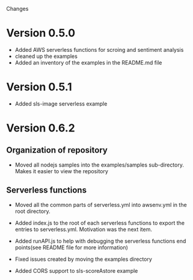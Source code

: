 Changes

# Version 0.5.0

 - Added AWS serverless functions for scroing and sentiment analysis
 - cleaned up the examples
 - Added an inventory of the examples in the README.md file


# Version 0.5.1

  - Added sls-image serverless example

# Version 0.6.2

## Organization of repository
- Moved all nodejs samples into the examples/samples sub-directory. Makes it easier to view the repository
 
## Serverless functions
- Moved all the common parts of serverless.yml into awsenv.yml in the root directory.
- Added index.js to the root of each serverless functions to export the entries to serverless.yml. Motivation was the next item.
- Added runAPI.js to help with debugging the serverless functions end points(see README file for more information)

- Fixed issues created by moving the examples directory

- Added CORS support to sls-scoreAstore example
